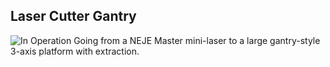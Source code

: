 ## Laser Cutter Gantry
![In Operation](./photographs/DSC_1160.jpg)
Going from a NEJE Master mini-laser to a large gantry-style 3-axis platform with extraction.